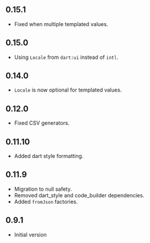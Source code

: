## 0.15.1

- Fixed when multiple templated values.

## 0.15.0

- Using `Locale` from `dart:ui` instead of `intl`.

## 0.14.0

- `Locale` is now optional for templated values.

## 0.12.0

- Fixed CSV generators.

## 0.11.10

- Added dart style formatting.

## 0.11.9

- Migration to null safety.
- Removed dart_style and code_builder dependencies.
- Added `fromJson` factories.

## 0.9.1

- Initial version
